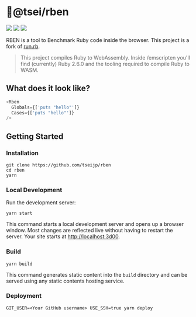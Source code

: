 # 👺@tsei/rben

<p align="center">

[![][status-img]][status]
[![][code-quality-img]][code-quality]
[![][license-img]][license]

</p>

RBEN is a tool to Benchmark Ruby code inside the browser.
This project is a fork of [run.rb][runrb].

> This project compiles Ruby to WebAssembly.
> Inside /emscripten you'll find (currently)
> Ruby 2.6.0 and the tooling required to compile Ruby to WASM.

## What does it look like?

```js
<Rben
  Globals={['puts "hello"']}
  Cases={['puts "hello"']}
/>
```

## Getting Started

### Installation

```shell
git clone https://github.com/tseijp/rben
cd rben
yarn
```

### Local Development

Run the development server:

```shell
yarn start
```

This command starts a local development server and opens up a browser window.
Most changes are reflected live without having to restart the server.
Your site starts at [http://localhost:3d00](http://localhost:3d00).

### Build

```shell
yarn build
```

This command generates static content into the `build` directory
and can be served using any static contents hosting service.

### Deployment

```shell
GIT_USER=<Your GitHub username> USE_SSH=true yarn deploy
```

[runrb]: https://github.com/jasoncharnes/run.rb

[status]: https://github.com/tseijp/rben/actions
[code-quality]: https://www.codefactor.io/repository/github/tseijp/rben
[license]: https://www.npmjs.com/package/use-midi

[status-img]: https://img.shields.io/badge/build-passing-red?style=flat&colorA=000&colorB=d00
[code-quality-img]: https://img.shields.io/codefactor/grade/github/tseijp/rben?style=flat&colorA=000&colorB=d00
[license-img]: https://img.shields.io/badge/license-MIT-black?style=flat&colorA=000&colorB=d00
